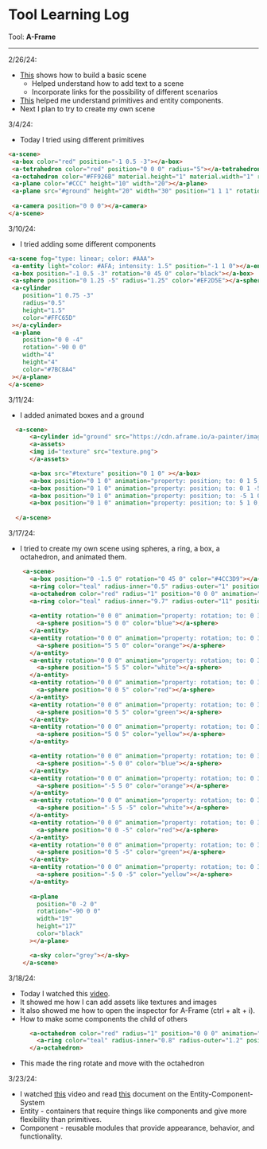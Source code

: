 # Tool Learning Log

Tool: **A-Frame**

---

2/26/24:
* [This](https://aframe.io/docs/1.5.0/guides/building-a-basic-scene.html) shows how to build a basic scene
  * Helped understand how to add text to a scene
  * Incorporate links for the possibility of different scenarios
* [This](https://aframe.io/docs/1.5.0/introduction/html-and-primitives.html) helped me understand primitives and entity components.
* Next I plan to try to create my own scene


3/4/24:
* Today I tried using different primitives
```HTML
<a-scene>
 <a-box color="red" position="-1 0.5 -3"></a-box>
 <a-tetrahedron color="red" position="0 0 0" radius="5"></a-tetrahedron>
 <a-octahedron color="#FF926B" material.height="1" material.width="1" radius="5"></a-octahedron>
 <a-plane color="#CCC" height="10" width="20"></a-plane>
 <a-plane src="#ground" height="20" width="30" position="1 1 1" rotation="-90 0 0"></a-plane>
 
 <a-camera position="0 0 0"></a-camera>
</a-scene>
```

3/10/24:
* I tried adding some different components
```HTML
<a-scene fog="type: linear; color: #AAA">
 <a-entity light="color: #AFA; intensity: 1.5" position="-1 1 0"></a-entity>
 <a-box position="-1 0.5 -3" rotation="0 45 0" color="black"></a-box>
 <a-sphere position="0 1.25 -5" radius="1.25" color="#EF2D5E"></a-sphere>
 <a-cylinder
    position="1 0.75 -3"
    radius="0.5"
    height="1.5"
    color="#FFC65D"
 ></a-cylinder>
 <a-plane
    position="0 0 -4"
    rotation="-90 0 0"
    width="4"
    height="4"
    color="#7BC8A4"
 ></a-plane>
</a-scene>
```
3/11/24:
* I added animated boxes and a ground
```HTML
  <a-scene>
      <a-cylinder id="ground" src="https://cdn.aframe.io/a-painter/images/floor.jpg" radius="100" height="0.1"></a-cylinder>
      <a-assets>
      <img id="texture" src="texture.png">
      </a-assets>

      <a-box src="#texture" position="0 1 0" ></a-box>
      <a-box position="0 1 0" animation="property: position; to: 0 1 5; dur: 2000; easing: linear; loop: true" color="green"></a-box>
      <a-box position="0 1 0" animation="property: position; to: 0 1 -5; dur: 2000; easing: linear; loop: true" color="red"></a-box>
      <a-box position="0 1 0" animation="property: position; to: -5 1 0; dur: 2000; easing: linear; loop: true" color="black"></a-box>
      <a-box position="0 1 0" animation="property: position; to: 5 1 0; dur: 2000; easing: linear; loop: true" color="white"></a-box>
    
  </a-scene>

```

3/17/24:
* I tried to create my own scene using spheres, a ring, a box, a octahedron, and animated them.
```HTML
    <a-scene>
      <a-box position="0 -1.5 0" rotation="0 45 0" color="#4CC3D9"></a-box>
      <a-ring color="teal" radius-inner="0.5" radius-outer="1" position="0 0 0" width="20"></a-ring>
      <a-octahedron color="red" radius="1" position="0 0 0" animation="property: rotation; to: 0 360 0; loop: true; dur: 10000"></a-octahedron>
      <a-ring color="teal" radius-inner="9.7" radius-outer="11" position="0 0 0"></a-ring>
      
      <a-entity rotation="0 0 0" animation="property: rotation; to: 0 360 0; loop: true; dur: 10000">
        <a-sphere position="5 0 0" color="blue"></a-sphere>
      </a-entity>
      <a-entity rotation="0 0 0" animation="property: rotation; to: 0 360 0; loop: true; dur: 10000">
        <a-sphere position="5 5 0" color="orange"></a-sphere>
      </a-entity>
      <a-entity rotation="0 0 0" animation="property: rotation; to: 0 360 0; loop: true; dur: 10000">
        <a-sphere position="5 5 5" color="white"></a-sphere>
      </a-entity>
      <a-entity rotation="0 0 0" animation="property: rotation; to: 0 360 0; loop: true; dur: 10000">
        <a-sphere position="0 0 5" color="red"></a-sphere>
      </a-entity>
      <a-entity rotation="0 0 0" animation="property: rotation; to: 0 360 0; loop: true; dur: 10000">
        <a-sphere position="0 5 5" color="green"></a-sphere>
      </a-entity>
      <a-entity rotation="0 0 0" animation="property: rotation; to: 0 360 0; loop: true; dur: 10000">
        <a-sphere position="5 0 5" color="yellow"></a-sphere>
      </a-entity>

      <a-entity rotation="0 0 0" animation="property: rotation; to: 0 360 0; loop: true; dur: 10000">
        <a-sphere position="-5 0 0" color="blue"></a-sphere>
      </a-entity>
      <a-entity rotation="0 0 0" animation="property: rotation; to: 0 360 0; loop: true; dur: 10000">
        <a-sphere position="-5 5 0" color="orange"></a-sphere>
      </a-entity>
      <a-entity rotation="0 0 0" animation="property: rotation; to: 0 360 0; loop: true; dur: 10000">
        <a-sphere position="-5 5 -5" color="white"></a-sphere>
      </a-entity>
      <a-entity rotation="0 0 0" animation="property: rotation; to: 0 360 0; loop: true; dur: 10000">
        <a-sphere position="0 0 -5" color="red"></a-sphere>
      </a-entity>
      <a-entity rotation="0 0 0" animation="property: rotation; to: 0 360 0; loop: true; dur: 10000">
        <a-sphere position="0 5 -5" color="green"></a-sphere>
      </a-entity>
      <a-entity rotation="0 0 0" animation="property: rotation; to: 0 360 0; loop: true; dur: 10000">
        <a-sphere position="-5 0 -5" color="yellow"></a-sphere>
      </a-entity>
      
      <a-plane
        position="0 -2 0"
        rotation="-90 0 0"
        width="19"
        height="17"
        color="black"
      ></a-plane>

      <a-sky color="grey"></a-sky>
    </a-scene>
```

3/18/24:
* Today I watched this [video](https://www.youtube.com/watch?v=mETucqeOmXA&list=PLP3KjR1TMw7ekqC4o5gy0rR4odw7Jga84&index=2).
 * It showed me how I can add assets like textures and images
 * It also showed me how to open the inspector for A-Frame (ctrl + alt + i).
 * How to make some components the child of others
```HTML
      <a-octahedron color="red" radius="1" position="0 0 0" animation="property: rotation; to: 0 360 0; loop: true; dur: 10000">
        <a-ring color="teal" radius-inner="0.8" radius-outer="1.2" position="0 0 0" width="20" material="side: double"></a-ring>
      </a-octahedron>
```
* This made the ring rotate and move with the octahedron


3/23/24:
* I watched [this](https://www.youtube.com/watch?v=qB8Ejh_QdpE) video and read [this](https://aframe.io/docs/1.5.0/introduction/entity-component-system.html) document on the Entity-Component-System
 * Entity - containers that require things like components and give more flexibility than primitives.
 * Component - reusable modules that provide appearance, behavior, and functionality.


<!-- 
* Links you used today (websites, videos, etc)
* Things you tried, progress you made, etc
* Challenges, a-ha moments, etc
* Questions you still have
* What you're going to try next
-->

